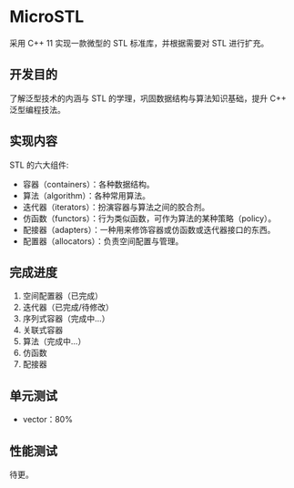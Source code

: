 # MicroSTL

采用 C++ 11 实现一款微型的 STL 标准库，并根据需要对 STL 进行扩充。

## 开发目的

了解泛型技术的内涵与 STL 的学理，巩固数据结构与算法知识基础，提升 C++ 泛型编程技法。

## 实现内容

STL 的六大组件:

- 容器（containers）：各种数据结构。
- 算法（algorithm）：各种常用算法。
- 迭代器（iterators）：扮演容器与算法之间的胶合剂。
- 仿函数（functors）：行为类似函数，可作为算法的某种策略（policy）。
- 配接器（adapters）：一种用来修饰容器或仿函数或迭代器接口的东西。
- 配置器（allocators）：负责空间配置与管理。

## 完成进度

1. 空间配置器（已完成）
2. 迭代器（已完成/待修改）
3. 序列式容器（完成中...）
4. 关联式容器
5. 算法（完成中...）
6. 仿函数
7. 配接器

## 单元测试

- vector：80%

## 性能测试

待更。